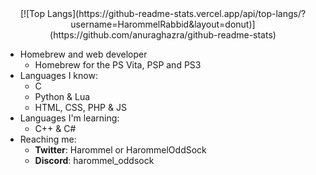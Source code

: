 <center>
[![Top Langs](https://github-readme-stats.vercel.app/api/top-langs/?username=HarommelRabbid&layout=donut)](https://github.com/anuraghazra/github-readme-stats)
</center>

* Homebrew and web developer
  * Homebrew for the PS Vita, PSP and PS3
* Languages I know:
  * C
  * Python & Lua
  * HTML, CSS, PHP & JS
* Languages I'm learning:
  * C++ & C#
* Reaching me:
  * **Twitter**: Harommel or HarommelOddSock
  * **Discord**: harommel_oddsock

<!---
HarommelRabbid/HarommelRabbid is a ✨ special ✨ repository because its `README.md` (this file) appears on your GitHub profile.
You can click the Preview link to take a look at your changes.
--->
